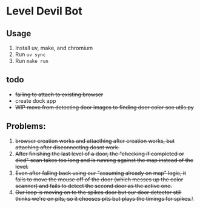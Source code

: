 # Level Devil Bot

## Usage

1. Install uv, make, and chromium
1. Run `uv sync`
1. Run `make run`

## todo

- ~~failing to attach to existing browser~~
- create dock app
- ~~WIP move from detecting door images to finding door color see utils.py~~

## Problems:

1. ~~browser creation works and attacthing after creation works, but attaching after disconnecting dosnt work.~~
1. ~~After finishing the last level of a door, the "checking if completed or died" scan takes too long and is running against the map instead of the level.~~
1. ~~Even after falling back using our "assuming already on map" logic, it fails to move the mouse off of the door (which messes up the color scanner) and fails to detect the second door as the active one.~~
1. ~~Our loop is moving on to the spikes door but our door detector still thinks we're on pits, so it chooses pits but plays the timings for spikes.~~\

